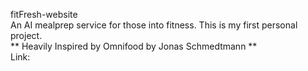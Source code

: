 fitFresh-website
<br> An AI mealprep service for those into fitness. This is my first personal project.
<br> ** Heavily Inspired by Omnifood by Jonas Schmedtmann **
<br> Link: 
